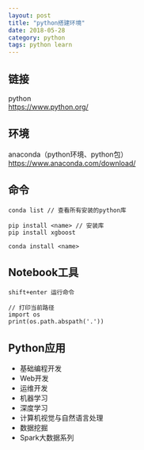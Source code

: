 ```yaml
---
layout: post
title: "python搭建环境"
date: 2018-05-28
category: python
tags: python learn
---
```


## 链接
python  
https://www.python.org/  

## 环境
anaconda（python环境、python包）  
https://www.anaconda.com/download/  

## 命令

	conda list // 查看所有安装的python库  

	pip install <name> // 安装库
	pip install xgboost  

	conda install <name>

## Notebook工具

	shift+enter 运行命令

	// 打印当前路径
	import os
	print(os.path.abspath('.'))

## Python应用

* 基础编程开发
* Web开发
* 运维开发
* 机器学习
* 深度学习
* 计算机视觉与自然语言处理
* 数据挖掘
* Spark大数据系列
